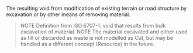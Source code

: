 The resulting void from modification of existing terrain or road structure by excavation or by other means of removing material.
>NOTE Definition from ISO 6707-1: void that results from bulk excavation of material.
>NOTE The material excavated and either used as fill or discarded as waste is not modelled as Cut, but may be handled as a different concept (Resource) in the future.
